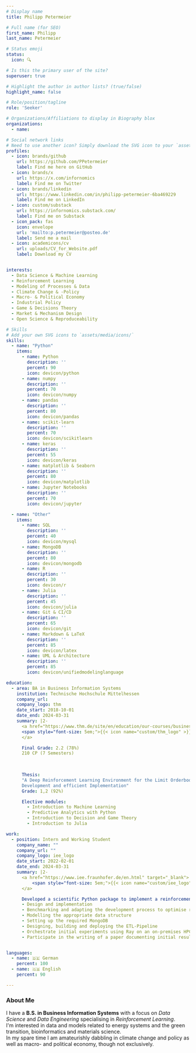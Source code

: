 ```yaml
---
# Display name
title: Philipp Petermeier

# Full name (for SEO)
first_name: Philipp
last_name: Petermeier

# Status emoji
status:
  icon: 🔍

# Is this the primary user of the site?
superuser: true

# Highlight the author in author lists? (true/false)
highlight_name: false

# Role/position/tagline
role: 'Seeker'

# Organizations/Affiliations to display in Biography blox
organizations:
  - name: 

# Social network links
# Need to use another icon? Simply download the SVG icon to your `assets/media/icons/` folder.
profiles:
  - icon: brands/github
    url: https://github.com/PPetermeier
    label: Find me here on GitHub
  - icon: brands/x
    url: https://x.com/infornomics
    label: Find me on Twitter
  - icon: brands/linkedin
    url: https://www.linkedin.com/in/philipp-petermeier-6ba469229
    label: Find me on LinkedIn
  - icon: custom/substack
    url: https://infornomics.substack.com/
    label: Find me on Substack
  - icon_pack: fas
    icon: envelope
    url: 'mailto:p.petermeier@posteo.de'
    label: Send me a mail
  - icon: academicons/cv
    url: uploads/CV_for_Website.pdf
    label: Download my CV  


interests:
  - Data Science & Machine Learning 
  - Reinforcement Learning
  - Modeling of Processes & Data
  - Climate Change & -Policy 
  - Macro- & Political Economy 
  - Industrial Policy 
  - Game & Decisions Theory
  - Market & Mechanism Design  
  - Open Science & Reproduceability

# Skills
# Add your own SVG icons to `assets/media/icons/`
skills:
  - name: "Python"
    items:
      - name: Python
        description: ''
        percent: 90
        icon: devicon/python
      - name: numpy
        description: ''
        percent: 70
        icon: devicon/numpy
      - name: pandas
        description: ''
        percent: 80
        icon: devicon/pandas
      - name: scikit-learn
        description: ''
        percent: 70
        icon: devicon/scikitlearn
      - name: keras
        description: ''
        percent: 55
        icon: devicon/keras
      - name: matplotlib & Seaborn
        description: ''
        percent: 80
        icon: devicon/matplotlib
      - name: Jupyter Notebooks
        description: ''
        percent: 70
        icon: devicon/jupyter

  - name: "Other"
    items:
      - name: SQL
        description: ''
        percent: 40
        icon: devicon/mysql
      - name: MongoDB
        description: ''
        percent: 80
        icon: devicon/mongodb
      - name: R
        description: ''
        percent: 30
        icon: devicon/r
      - name: Julia
        description: ''
        percent: 45
        icon: devicon/julia
      - name: Git & CI/CD
        description: ''
        percent: 65
        icon: devicon/git
      - name: Markdown & LaTeX
        description: ''
        percent: 85
        icon: devicon/latex
      - name: UML & Architecture
        description: ''
        percent: 85
        icon: devicon/unifiedmodelinglanguage

education:
  - area: BA in Business Information Systems
    institution: Technische Hochschule Mittelhessen
    company_url: 
    company_logo: thm
    date_start: 2018-10-01
    date_end: 2024-03-31
    summary: |2-
      <a href="https://www.thm.de/site/en/education/our-courses/business-informatics-bachelor-bsc-mnd-friedberg.html" target="_blank">
      <span style="font-size: 5em;">{{< icon name="custom/thm_logo" >}}</span>
      </a>

      Final Grade: 2.2 (78%)
      210 CP (7 Semesters)
      
            

      Thesis: 
      "A Deep Reinforcement Learning Environment for the Limit Orderbook Intraday Electricity Market:
      Development and efficient Implementation"
      Grade: 1,2 (92%) 

      Elective modules:  
        - Introduction to Machine Learning 
        - Predictive Analytics with Python
        - Introduction to Decision and Game Theory
        - Introduction to Julia

work:
  - position: Intern and Working Student 
    company_name: ""
    company_url: ""
    company_logo: iee_logo
    date_start: 2022-02-01
    date_end: 2024-03-31
    summary: |2-
      <a href="https://www.iee.fraunhofer.de/en.html" target="_blank">
          <span style="font-size: 5em;">{{< icon name="custom/iee_logo" >}}</span>
      </a>

      Developed a scientific Python package to implement a reinforcement learning environment for electricity trading. This included:
      - Design and implementation 
      - Benchmarking and adapting the development process to optimise runtime performance
      - Modelling the appropriate data structure  
      - Setting up the required MongoDB
      - Designing, building and deploying the ETL-Pipeline
      - Orchestrate initial experiments using Ray on an on-premises HPC cluster to ensure runtime performance
      - Participate in the writing of a paper documenting initial results


languages:
  - name: 🇩🇪 German
    percent: 100
  - name: 🇬🇧 English
    percent: 90

---
```


### About Me

I have a **B.S. in Business Information Systems** with a focus on *Data Science* and *Data Engineering* specialising in *Reinforcement Learning*. \
I'm interested in data and models related to energy systems and the green transition, bioinformatics and materials science. \
In my spare time I am amateurishly dabbling in climate change and policy as well as  macro- and political economy, though not exclusively.
